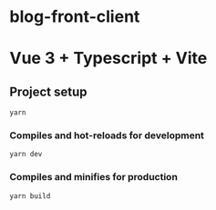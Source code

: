 # blog-front-client
# Vue 3 + Typescript + Vite

## Project setup
```
yarn
```

### Compiles and hot-reloads for development
```
yarn dev
```

### Compiles and minifies for production
```
yarn build
```
